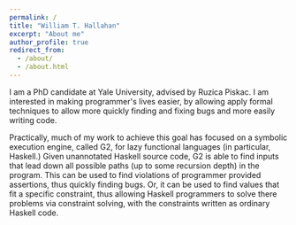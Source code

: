 ```yaml
---
permalink: /
title: "William T. Hallahan"
excerpt: "About me"
author_profile: true
redirect_from: 
  - /about/
  - /about.html
---
```


I am a PhD candidate at Yale University, advised by Ruzica Piskac.  I am interested in making programmer's lives easier, by allowing apply formal techniques to allow more quickly finding and fixing bugs and more easily writing code.  

Practically, much of my work to achieve this goal has focused on a symbolic execution engine, called G2, for lazy functional languages (in particular, Haskell.)  Given unannotated Haskell source code, G2 is able to find inputs that lead down all possible paths (up to some recursion depth) in the program.  This can be used to find violations of programmer provided assertions, thus quickly finding bugs.  Or, it can be used to find values that fit a specific constraint, thus allowing Haskell programmers to solve there problems via constraint solving, with the constraints written as ordinary Haskell code.
